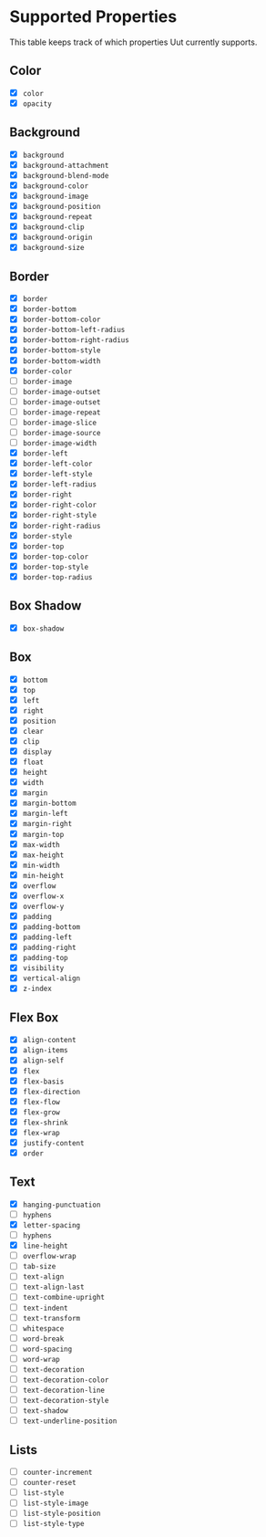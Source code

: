 # Supported Properties

This table keeps track of which properties Uut currently supports.

## Color

* [x] `color`
* [x] `opacity`

## Background

* [x] `background`
* [x] `background-attachment`
* [x] `background-blend-mode`
* [x] `background-color`
* [x] `background-image`
* [x] `background-position`
* [x] `background-repeat`
* [x] `background-clip`
* [x] `background-origin`
* [x] `background-size`

## Border

* [x] `border`
* [x] `border-bottom`
* [x] `border-bottom-color`
* [x] `border-bottom-left-radius`
* [x] `border-bottom-right-radius`
* [x] `border-bottom-style`
* [x] `border-bottom-width`
* [x] `border-color`
* [ ] `border-image`
* [ ] `border-image-outset`
* [ ] `border-image-outset`
* [ ] `border-image-repeat`
* [ ] `border-image-slice`
* [ ] `border-image-source`
* [ ] `border-image-width`
* [x] `border-left`
* [x] `border-left-color`
* [x] `border-left-style`
* [x] `border-left-radius`
* [x] `border-right`
* [x] `border-right-color`
* [x] `border-right-style`
* [x] `border-right-radius`
* [x] `border-style`
* [x] `border-top`
* [x] `border-top-color`
* [x] `border-top-style`
* [x] `border-top-radius`

## Box Shadow

* [x] `box-shadow`

## Box

* [x] `bottom`
* [x] `top`
* [x] `left`
* [x] `right`
* [x] `position`
* [x] `clear`
* [x] `clip`
* [x] `display`
* [x] `float`
* [x] `height`
* [x] `width`
* [x] `margin`
* [x] `margin-bottom`
* [x] `margin-left`
* [x] `margin-right`
* [x] `margin-top`
* [x] `max-width`
* [x] `max-height`
* [x] `min-width`
* [x] `min-height`
* [x] `overflow`
* [x] `overflow-x`
* [x] `overflow-y`
* [x] `padding`
* [x] `padding-bottom`
* [x] `padding-left`
* [x] `padding-right`
* [x] `padding-top`
* [x] `visibility`
* [x] `vertical-align`
* [x] `z-index`

## Flex Box

* [x] `align-content`
* [x] `align-items`
* [x] `align-self`
* [x] `flex`
* [x] `flex-basis`
* [x] `flex-direction`
* [x] `flex-flow`
* [x] `flex-grow`
* [x] `flex-shrink`
* [x] `flex-wrap`
* [x] `justify-content`
* [x] `order`

## Text

* [x] `hanging-punctuation`
* [ ] `hyphens`
* [x] `letter-spacing`
* [ ] `hyphens`
* [x] `line-height`
* [ ] `overflow-wrap`
* [ ] `tab-size`
* [ ] `text-align`
* [ ] `text-align-last`
* [ ] `text-combine-upright`
* [ ] `text-indent`
* [ ] `text-transform`
* [ ] `whitespace`
* [ ] `word-break`
* [ ] `word-spacing`
* [ ] `word-wrap`
* [ ] `text-decoration`
* [ ] `text-decoration-color`
* [ ] `text-decoration-line`
* [ ] `text-decoration-style`
* [ ] `text-shadow`
* [ ] `text-underline-position`

## Lists

* [ ] `counter-increment`
* [ ] `counter-reset`
* [ ] `list-style`
* [ ] `list-style-image`
* [ ] `list-style-position`
* [ ] `list-style-type`
